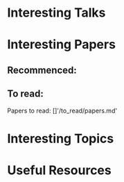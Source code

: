 # Interesting Talks
# Interesting Papers
## Recommenced:
## To read:
Papers to read: []'/to_read/papers.md'
# Interesting Topics
# Useful Resources




